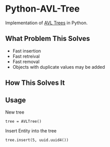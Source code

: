 Python-AVL-Tree
=============

Implementation of [AVL Trees] in Python.

What Problem This Solves
------------------------
* Fast insertion
* Fast retreival
* Fast removal
* Objects with duplicate values may be added

How This Solves It
------------------

Usage
-----
New tree

`tree = AVLTree()`

Insert Entity into the tree

`tree.insert(5, uuid.uuid4())`

[AVL Trees]: http://en.wikipedia.org/wiki/AVL_tree
